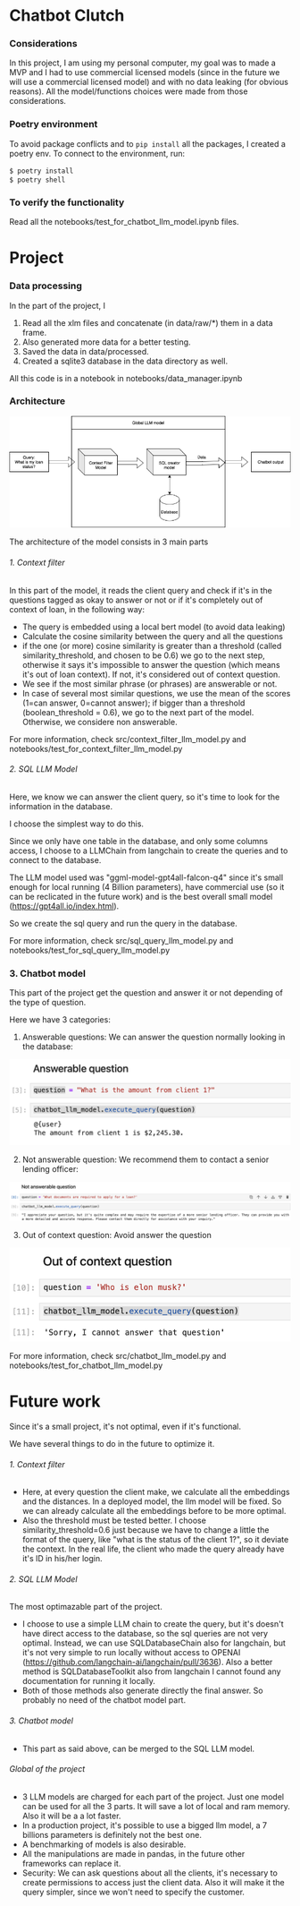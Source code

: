 # Chatbot Clutch

### Considerations

In this project, I am using my personal computer, my goal was to made a MVP and I had to use commercial licensed models (since in the future we will use a commercial licensed model) and with no data leaking (for obvious reasons). All the model/functions choices were made from those considerations.

### Poetry environment 
To avoid package conflicts and to ```pip install``` all the packages, I created a poetry env. To connect to the environment, run:
````
$ poetry install
$ poetry shell
````

### To verify the functionality

Read all the notebooks/test_for_chatbot_llm_model.ipynb files.

# Project

### Data processing
In the part of the project, I  

1. Read all the xlm files and concatenate (in data/raw/*) them in a data frame.
2. Also generated more data for a better testing.
3. Saved the data in data/processed.
4. Created a sqlite3 database in the data directory as well.

All this code is in a notebook in notebooks/data_manager.ipynb

### Architecture

![image info](documentation/architecture.png)

The architecture of the model consists in 3 main parts

###### 1. Context filter

In this part of the model, it reads the client query and check if it's in the questions tagged as okay to answer or not or if it's completely out of context of loan, in the following way:

- The query is embedded using a local bert model (to avoid data leaking)
- Calculate the cosine similarity between the query and all the questions
- if the one (or more) cosine similarity is greater than a threshold (called similarity_threshold, and chosen to be 0.6) we go to the next step, otherwise it says it's impossible to answer the question (which means it's out of loan context). If not, it's considered out of context question.
- We see if the most similar phrase (or phrases) are answerable or not.
- In case of several most similar questions, we use the mean of the scores (1=can answer, 0=cannot answer); if bigger than a threshold (boolean_threshold = 0.6), we go to the next part of the model. Otherwise, we considere non answerable. 

For more information, check src/context_filter_llm_model.py and notebooks/test_for_context_filter_llm_model.py

###### 2. SQL LLM Model

Here, we know we can answer the client query, so it's time to look for the information in the database.

I choose the simplest way to do this. 

Since we only have one table in the database, and only some columns access, I choose to a LLMChain from langchain to create the queries and to connect to the database.

The LLM model used was "ggml-model-gpt4all-falcon-q4" since it's small enough for local running (4 Billion parameters), have commercial use (so it can be reclicated in the future work) and is the best overall small model (https://gpt4all.io/index.html).

So we create the sql query and run the query in the database.

For more information, check src/sql_query_llm_model.py and notebooks/test_for_sql_query_llm_model.py

### 3. Chatbot model

This part of the project get the question and answer it or not depending of the type of question.

Here we have 3 categories:

1. Answerable questions: We can answer the question normally looking in the database:


![image info](documentation/answerable_question.png)

2. Not answerable question: We recommend them to contact a senior lending officer:

![image info](documentation/not_answerable_question.png)

3. Out of context question: Avoid answer the question

![image info](documentation/out_of_context_question.png)

For more information, check src/chatbot_llm_model.py and notebooks/test_for_chatbot_llm_model.py

# Future work

Since it's a small project, it's not optimal, even if it's functional.

We have several things to do in the future to optimize it.

###### 1. Context filter

- Here, at every question the client make, we calculate all the embeddings and the distances. In a deployed model, the llm model will be fixed. So we can already calculate all the embeddings before to be more optimal.
- Also the threshold must be tested better. I choose similarity_threshold=0.6 just because we have to change a little the format of the query, like "what is the status of the client 1?", so it deviate the context. In the real life, the client who made the query already have it's ID in his/her login.

###### 2. SQL LLM Model

The most optimazable part of the project.

- I choose to use a simple LLM chain to create the query, but it's doesn't have direct access to the database, so the sql queries are not very optimal.
Instead, we can use SQLDatabaseChain also for langchain, but it's not very simple to run locally without access to OPENAI (https://github.com/langchain-ai/langchain/pull/3636). Also a better method is SQLDatabaseToolkit also from langchain I cannot found any documentation for running it locally.
- Both of those methods also generate directly the final answer. So probably no need of the chatbot model part.

###### 3. Chatbot model

- This part as said above, can be merged to the SQL LLM model.



###### Global of the project

- 3 LLM models are charged for each part of the project. Just one model can be used for all the 3 parts. It will save a lot of local and ram memory. Also it will be a a lot faster.
- In a production project, it's possible to use a bigged llm model, a 7 billions parameters is definitely not the best one. 
- A benchmarking of models is also desirable.
- All the manipulations are made in pandas, in the future other frameworks can replace it.
- Security: We can ask questions about all the clients, it's necessary to create permissions to access just the client data. Also it will make it the query simpler, since we won't need to specify the customer.


